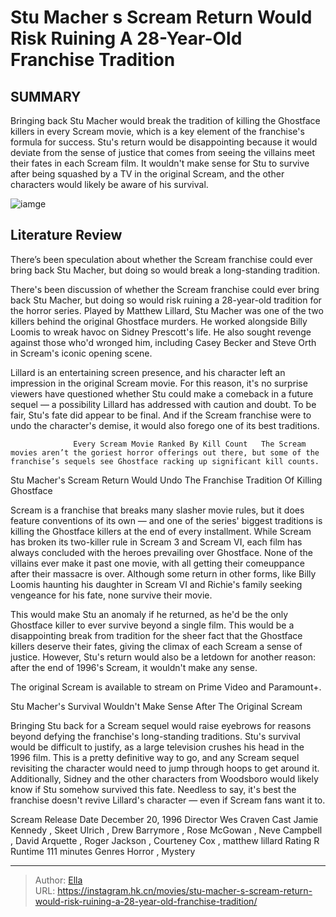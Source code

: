 # Stu Macher s Scream Return Would Risk Ruining A 28-Year-Old Franchise Tradition


## SUMMARY 



  Bringing back Stu Macher would break the tradition of killing the Ghostface killers in every Scream movie, which is a key element of the franchise&#39;s formula for success.   Stu&#39;s return would be disappointing because it would deviate from the sense of justice that comes from seeing the villains meet their fates in each Scream film.   It wouldn&#39;t make sense for Stu to survive after being squashed by a TV in the original Scream, and the other characters would likely be aware of his survival.  

![iamge](https://static1.srcdn.com/wordpress/wp-content/uploads/2024/01/stu-comeback-break-tradition-scream.jpg)

## Literature Review

There’s been speculation about whether the Scream franchise could ever bring back Stu Macher, but doing so would break a long-standing tradition.




There&#39;s been discussion of whether the Scream franchise could ever bring back Stu Macher, but doing so would risk ruining a 28-year-old tradition for the horror series. Played by Matthew Lillard, Stu Macher was one of the two killers behind the original Ghostface murders. He worked alongside Billy Loomis to wreak havoc on Sidney Prescott&#39;s life. He also sought revenge against those who&#39;d wronged him, including Casey Becker and Steve Orth in Scream&#39;s iconic opening scene.




Lillard is an entertaining screen presence, and his character left an impression in the original Scream movie. For this reason, it&#39;s no surprise viewers have questioned whether Stu could make a comeback in a future sequel — a possibility Lillard has addressed with caution and doubt. To be fair, Stu&#39;s fate did appear to be final. And if the Scream franchise were to undo the character&#39;s demise, it would also forego one of its best traditions.

                  Every Scream Movie Ranked By Kill Count   The Scream movies aren’t the goriest horror offerings out there, but some of the franchise’s sequels see Ghostface racking up significant kill counts.   


 Stu Macher&#39;s Scream Return Would Undo The Franchise Tradition Of Killing Ghostface 
          

Scream is a franchise that breaks many slasher movie rules, but it does feature conventions of its own — and one of the series&#39; biggest traditions is killing the Ghostface killers at the end of every installment. While Scream has broken its two-killer rule in Scream 3 and Scream VI, each film has always concluded with the heroes prevailing over Ghostface. None of the villains ever make it past one movie, with all getting their comeuppance after their massacre is over. Although some return in other forms, like Billy Loomis haunting his daughter in Scream VI and Richie&#39;s family seeking vengeance for his fate, none survive their movie.




This would make Stu an anomaly if he returned, as he&#39;d be the only Ghostface killer to ever survive beyond a single film. This would be a disappointing break from tradition for the sheer fact that the Ghostface killers deserve their fates, giving the climax of each Scream a sense of justice. However, Stu&#39;s return would also be a letdown for another reason: after the end of 1996&#39;s Scream, it wouldn&#39;t make any sense.



The original Scream is available to stream on Prime Video and Paramount&#43;.






 Stu Macher&#39;s Survival Wouldn&#39;t Make Sense After The Original Scream 
          

Bringing Stu back for a Scream sequel would raise eyebrows for reasons beyond defying the franchise&#39;s long-standing traditions. Stu&#39;s survival would be difficult to justify, as a large television crushes his head in the 1996 film. This is a pretty definitive way to go, and any Scream sequel revisiting the character would need to jump through hoops to get around it. Additionally, Sidney and the other characters from Woodsboro would likely know if Stu somehow survived this fate. Needless to say, it&#39;s best the franchise doesn&#39;t revive Lillard&#39;s character — even if Scream fans want it to.




   Scream      Release Date    December 20, 1996     Director    Wes Craven     Cast    Jamie Kennedy , Skeet Ulrich , Drew Barrymore , Rose McGowan , Neve Campbell , David Arquette , Roger Jackson , Courteney Cox , matthew lillard     Rating    R     Runtime    111 minutes     Genres    Horror , Mystery      


---

> Author: [Ella](https://instagram.hk.cn/)  
> URL: https://instagram.hk.cn/movies/stu-macher-s-scream-return-would-risk-ruining-a-28-year-old-franchise-tradition/  


